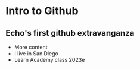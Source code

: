 # Intro to Github

## Echo's first github extravanganza

- More content
- I live in San Diego
- Learn Academy class 2023e